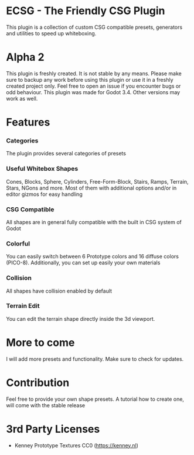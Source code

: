 # ECSG - The Friendly CSG Plugin

This plugin is a collection of custom CSG compatible presets, generators and utilities to speed up whiteboxing. 

# Alpha 2

This plugin is freshly created. It is not stable by any means. Please make sure to backup any work before using this plugin or use it in a freshly created project only.
Feel free to open an issue if you encounter bugs or odd behaviour. This plugin was made for Godot 3.4. Other versions may work as well.

# Features

### Categories

The plugin provides several categories of presets

### Useful Whitebox Shapes

 Cones, Blocks, Sphere, Cylinders, Free-Form-Block, Stairs, Ramps, Terrain, Stars, NGons and more. Most of them with additional options and/or in editor gizmos for easy handling

 ### CSG Compatible

All shapes are in general fully compatible with the built in CSG system of Godot

### Colorful

You can easily switch between 6 Prototype colors and 16 diffuse colors (PICO-8). Additionally, you can set up easily your own materials

### Collision

All shapes have collision enabled by default

### Terrain Edit

You can edit the terrain shape directly inside the 3d viewport. 

# More to come

I will add more presets and functionality. Make sure to check for updates.

# Contribution

Feel free to provide your own shape presets. A tutorial how to create one, will come with the stable release

# 3rd Party Licenses

- Kenney Prototype Textures CC0 (https://kenney.nl)
